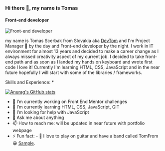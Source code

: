 ### Hi there 👋, my name is Tomas
#### Front-end developer
![Front-end developer](https://pratikjagrut.dev/img/git/github.png)

my name is Tomas Scerbak from Slovakia aka [DevTom](https://github.com/TomasScerbak) and I'm Project Manager :see_no_evil: by the day and Front-end developer by the night. I work in IT environment for almost 13 years and decided to make a career change as I always missed creativity aspect of my current job. I decided to take front-end path and as soon as I landed my hands on keyboard and wrote first code I love it! Currently I'm learning HTML, CSS, JavaScript and in the near future hopefully I will start with some of the libraries / frameworks.

Skills and Experience: 
* 

[![Anurag's GitHub stats](https://github-readme-stats.vercel.app/api?username=TomasScerbak)](https://github.com/anuraghazra/github-readme-stats)


- 🔭 I’m currently working on Front End Mentor challenges
- 🌱 I’m currently learning HTML, CSS, JavaScript, GIT
- 🤔 I’m looking for help with JavaScript
- 💬 Ask me about anything
- 📫 How to reach me: will be updated in near future with portfolio webpage
- ⚡ Fun fact: - 🎸 I love to play on guitar and have a band called TomFrom 😀 [Sample](https://www.youtube.com/watch?v=OyTDlOezZGw).
